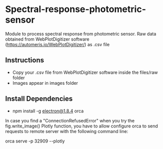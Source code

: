 # Spectral-response-photometric-sensor

Module to process spectral response from photometric sensor.
Raw data obtained from WebPlotDigitizer software (https://automeris.io/WebPlotDigitizer/) as .csv file

## Instructions

- Copy your .csv file from WebPlotDigitizer software inside the files/raw folder
- Images appear in images folder

## Install Dependencies

- npm install -g electron@1.8.4 orca

In case you find a "ConnectionRefusedError" when you try the fig.write_image() Plotly function, you have to allow configure orca to send requests to remote server with the following command line:

orca serve -p 32909 --plotly



